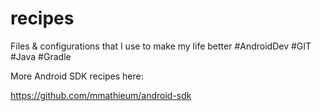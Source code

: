 # recipes
Files &amp; configurations that I use to make my life better #AndroidDev #GIT #Java #Gradle

More Android SDK recipes here:

https://github.com/mmathieum/android-sdk
